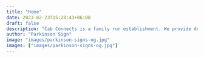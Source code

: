 ```yaml
---
title: "Home"
date: 2023-02-23T15:28:43+06:00
draft: false
description: "Cab Connects is a family run establishment. We provide design, manufacture, installation, and maintenance for all the nation's signage needs."
author: "Parkinson Sign"
image: "images/parkinson-signs-og.jpg"
images: ["images/parkinson-signs-og.jpg"]
---
```

